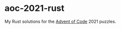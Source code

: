 # aoc-2021-rust

My Rust solutions for the [Advent of Code](https://adventofcode.com/) 2021 puzzles.
